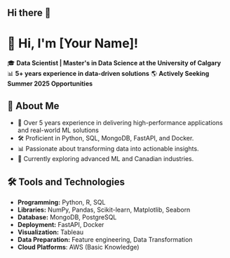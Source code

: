 ## Hi there 👋
# 👋 Hi, I'm [Your Name]!

🎓 **Data Scientist | Master's in Data Science at the University of Calgary**  
📊 **5+ years experience in data-driven solutions**
🌎 **Actively Seeking Summer 2025 Opportunities**  


## 🚀 About Me
- 💼 Over 5 years experience in delivering high-performance applications and real-world ML solutions
- 🛠 Proficient in Python, SQL, MongoDB, FastAPI, and Docker.
- 📊 Passionate about transforming data into actionable insights.
- 🌱 Currently exploring advanced ML and Canadian industries.

## 🛠️ Tools and Technologies
- **Programming:** Python, R, SQL
- **Libraries:** NumPy, Pandas, Scikit-learn, Matplotlib, Seaborn
- **Database:** MongoDB, PostgreSQL
- **Deployment:** FastAPI, Docker
- **Visualization:** Tableau
- **Data Preparation:** Feature engineering, Data Transformation
- **Cloud Platforms**: AWS (Basic Knowledge)

<!--
**rdgandhi/rdgandhi** is a ✨ _special_ ✨ repository because its `README.md` (this file) appears on your GitHub profile.

Here are some ideas to get you started:

- 🔭 I’m currently working on ...
- 🌱 I’m currently learning ...
- 👯 I’m looking to collaborate on ...
- 🤔 I’m looking for help with ...
- 💬 Ask me about ...
- 📫 How to reach me: ...
- 😄 Pronouns: ...
- ⚡ Fun fact: ...
-->
